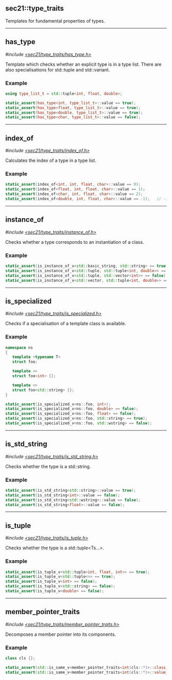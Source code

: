 ## sec21::type_traits

Templates for fundamental properties of types.


----
## has_type

*#include [<sec21/type_traits/has_type.h>](include/sec21/type_traits/has_type.h)*

Template which checks whether an explicit type is in a type list. There are also specialisations for std::tuple and std::variant.

### Example
```c++
using type_list_t = std::tuple<int, float, double>;

static_assert(has_type<int, type_list_t>::value == true);
static_assert(has_type<float, type_list_t>::value == true);
static_assert(has_type<double, type_list_t>::value == true);
static_assert(has_type<char, type_list_t>::value == false);
```

----
## index_of

*#include [<sec21/type_traits/index_of.h>](include/sec21/type_traits/index_of.h)*

Calculates the index of a type in a type list.

### Example
```c++
static_assert(index_of<int, int, float, char>::value == 0);
static_assert(index_of<float, int, float, char>::value == 1);
static_assert(index_of<char, int, float, char>::value == 2);
static_assert(index_of<double, int, float, char>::value == -1);   // -1 == not found
```

----
## instance_of

*#include [<sec21/type_traits/instance_of.h>](include/sec21/type_traits/instance_of.h)*

Checks whether a type corresponds to an instantiation of a class.

### Example
```c++
static_assert(is_instance_of_v<std::basic_string, std::string> == true);
static_assert(is_instance_of_v<std::tuple, std::tuple<int, double>> == true);
static_assert(is_instance_of_v<std::tuple, std::vector<int>> == false);
static_assert(is_instance_of_v<std::vector, std::tuple<int, double>> == false);
```

----
## is_specialized

*#include [<sec21/type_traits/is_specialized.h>](include/sec21/type_traits/is_specialized.h)*

Checks if a specialisation of a template class is available.


### Example
```c++
namespace ns
{
   template <typename T>
   struct foo;

   template <>
   struct foo<int> {};

   template <>
   struct foo<std::string> {};
}

static_assert(is_specialized_v<ns::foo, int>);
static_assert(is_specialized_v<ns::foo, double> == false);
static_assert(is_specialized_v<ns::foo, float> == false);
static_assert(is_specialized_v<ns::foo, std::string> == true);
static_assert(is_specialized_v<ns::foo, std::wstring> == false);
```

---
## is_std_string

*#include [<sec21/type_traits/is_std_string.h>](include/sec21/type_traits/is_std_string.h)*

Checks whether the type is a std::string.

### Example
```c++
static_assert(is_std_string<std::string>::value == true);
static_assert(is_std_string<int>::value == false);
static_assert(is_std_string<std::wstring>::value == false);
static_assert(is_std_string<float>::value == false);
```


---
## is_tuple

*#include [<sec21/type_traits/is_tuple.h>](include/sec21/type_traits/is_tuple.h)*

Checks whether the type is a std::tuple<Ts...>.

### Example
```c++
static_assert(is_tuple_v<std::tuple<int, float, int>> == true);
static_assert(is_tuple_v<std::tuple<>> == true);
static_assert(is_tuple_v<int> == false);
static_assert(is_tuple_v<std::string> == false);
static_assert(is_tuple_v<double> == false);
```

---
## member_pointer_traits

*#include [<sec21/type_traits/member_pointer_traits.h>](include/sec21/type_traits/member_pointer_traits.h)*

Decomposes a member pointer into its components.

### Example
```c++
class cls {};

static_assert(std::is_same_v<member_pointer_traits<int(cls::*)>::class_t, cls>);
static_assert(std::is_same_v<member_pointer_traits<int(cls::*)>::value_t, int>);
```
